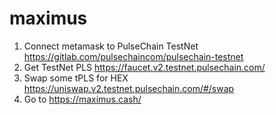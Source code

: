 # maximus

1. Connect metamask to PulseChain TestNet https://gitlab.com/pulsechaincom/pulsechain-testnet
2. Get TestNet PLS https://faucet.v2.testnet.pulsechain.com/
3. Swap some tPLS for HEX https://uniswap.v2.testnet.pulsechain.com/#/swap
4. Go to https://maximus.cash/
